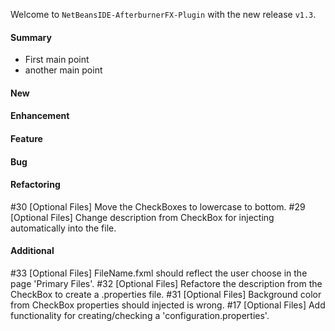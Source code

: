 Welcome to `NetBeansIDE-AfterburnerFX-Plugin` with the new release `v1.3`.



#### Summary
* First main point
* another main point



#### New



#### Enhancement



#### Feature



#### Bug



#### Refactoring
#30 [Optional Files] Move the CheckBoxes to lowercase to bottom.
#29 [Optional Files] Change description from CheckBox for injecting automatically into the file.



#### Additional



[//]: # (Issues which will be integrated in this release)
#33 [Optional Files] FileName.fxml should reflect the user choose in the page 'Primary Files'.
#32 [Optional Files] Refactore the description from the CheckBox to create a .properties file.
#31 [Optional Files] Background color from CheckBox properties should injected is wrong.
#17 [Optional Files] Add functionality for creating/checking a 'configuration.properties'.

